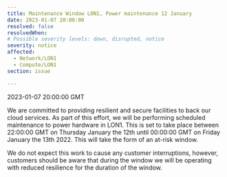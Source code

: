 ```yaml
---
title: Maintenance Window LON1, Power maintenance 12 January
date: 2023-01-07 20:00:00
resolved: false
resolvedWhen: 
# Possible severity levels: down, disrupted, notice
severity: notice
affected:
  - Network/LON1
  - Compute/LON1
section: issue

---
```


2023-01-07 20:00:00 GMT

We are committed to providing resilient and secure facilities to back our cloud services. As part of this effort, we will be performing scheduled maintenance to power hardware in LON1. This is set to take place between 22:00:00 GMT on Thursday January the 12th until 00:00:00 GMT on Friday January the 13th 2022. This will take the form of an at-risk window.

We do not expect this work to cause any customer interruptions, however, customers should be aware that during the window we will be operating with reduced resilience for the duration of the window.
